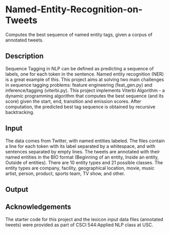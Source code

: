 # Named-Entity-Recognition-on-Tweets
Computes the best sequence of named entity tags, given a corpus of annotated tweets.


Description
-----------
Sequence Tagging in NLP can be defined as predicting a sequence of labels, one for each token in the sentence. Named entity recognition (NER) is a great example of this. This project aims at solving two main challenges in sequence tagging problems: feature engineering (feat_gen.py) and inference/tagging (viterbi.py). This project implements Viterbi Algorithm - a dynamic programming algorithm that computes the best sequence (and its score) given the start, end, transition and emission scores. After computation, the predicted best tag sequence is obtained by recursive backtracking.


Input
-----
The data comes from Twitter, with named entities labeled. The files contain a line for each token with its label separated by a whitespace, and with sentences separated by empty lines. The tweets are annotated with their named entities in the BIO format (Beginning of an entity, Inside an entity, Outside of entities). There are 10 entity types and 21 possible classes. The entity types are company, facility, geographical location, movie, music artist, person, product, sports team, TV show, and other.


Output
------



Acknowledgements
----------------
The starter code for this project and the lexicon input data files (annotated tweets) were provided as part of CSCI 544:Applied NLP class at USC.
